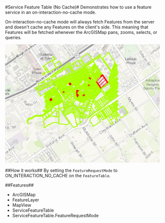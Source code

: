 #Service Feature Table (No Cache)#
Demonstrates how to use a feature service in an on-interaction-no-cache mode.

On-interaction-no-cache mode will always fetch Features from the server and doesn't cache any Features on the client's side. This meaning that Features will be fetched whenever the ArcGISMap pans, zooms, selects, or queries.

![](ServiceFeatureLayerNoCache.png)

##How it works##
By setting the `FeatureRequestMode` to ON_INTERACTION_NO_CACHE on the `FeatureTable`.

##Features##
- ArcGISMap
- FeatureLayer
- MapView
- ServiceFeatureTable
- ServiceFeatureTable.FeatureRequestMode
